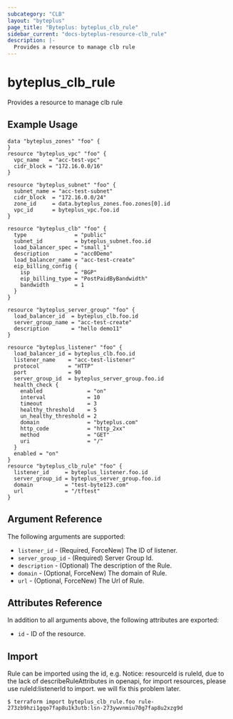 ```yaml
---
subcategory: "CLB"
layout: "byteplus"
page_title: "Byteplus: byteplus_clb_rule"
sidebar_current: "docs-byteplus-resource-clb_rule"
description: |-
  Provides a resource to manage clb rule
---
```

# byteplus_clb_rule
Provides a resource to manage clb rule
## Example Usage
```hcl
data "byteplus_zones" "foo" {
}
resource "byteplus_vpc" "foo" {
  vpc_name   = "acc-test-vpc"
  cidr_block = "172.16.0.0/16"
}

resource "byteplus_subnet" "foo" {
  subnet_name = "acc-test-subnet"
  cidr_block  = "172.16.0.0/24"
  zone_id     = data.byteplus_zones.foo.zones[0].id
  vpc_id      = byteplus_vpc.foo.id
}

resource "byteplus_clb" "foo" {
  type               = "public"
  subnet_id          = byteplus_subnet.foo.id
  load_balancer_spec = "small_1"
  description        = "acc0Demo"
  load_balancer_name = "acc-test-create"
  eip_billing_config {
    isp              = "BGP"
    eip_billing_type = "PostPaidByBandwidth"
    bandwidth        = 1
  }
}

resource "byteplus_server_group" "foo" {
  load_balancer_id  = byteplus_clb.foo.id
  server_group_name = "acc-test-create"
  description       = "hello demo11"
}

resource "byteplus_listener" "foo" {
  load_balancer_id = byteplus_clb.foo.id
  listener_name    = "acc-test-listener"
  protocol         = "HTTP"
  port             = 90
  server_group_id  = byteplus_server_group.foo.id
  health_check {
    enabled              = "on"
    interval             = 10
    timeout              = 3
    healthy_threshold    = 5
    un_healthy_threshold = 2
    domain               = "byteplus.com"
    http_code            = "http_2xx"
    method               = "GET"
    uri                  = "/"
  }
  enabled = "on"
}
resource "byteplus_clb_rule" "foo" {
  listener_id     = byteplus_listener.foo.id
  server_group_id = byteplus_server_group.foo.id
  domain          = "test-byte123.com"
  url             = "/tftest"
}
```
## Argument Reference
The following arguments are supported:
* `listener_id` - (Required, ForceNew) The ID of listener.
* `server_group_id` - (Required) Server Group Id.
* `description` - (Optional) The description of the Rule.
* `domain` - (Optional, ForceNew) The domain of Rule.
* `url` - (Optional, ForceNew) The Url of Rule.

## Attributes Reference
In addition to all arguments above, the following attributes are exported:
* `id` - ID of the resource.



## Import
Rule can be imported using the id, e.g.
Notice: resourceId is ruleId, due to the lack of describeRuleAttributes in openapi, for import resources, please use ruleId:listenerId to import.
we will fix this problem later.
```
$ terraform import byteplus_clb_rule.foo rule-273zb9hzi1gqo7fap8u1k3utb:lsn-273ywvnmiu70g7fap8u2xzg9d
```

